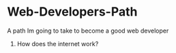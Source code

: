 # Web-Developers-Path
A path Im going to take to become a good web developer


1. How does the internet work?

